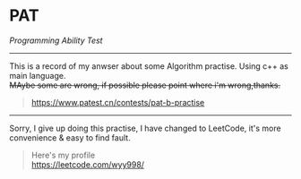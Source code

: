 # PAT
*Programming Ability Test*
***
This is a record of my anwser about some Algorithm practise.
Using c++ as main language.  
~~MAybe some are wrong, if possible please point where i'm wrong,thanks.~~
> https://www.patest.cn/contests/pat-b-practise

***
Sorry, I give up doing this practise, I have changed to LeetCode, it's more convenience & easy to find fault.
> Here's my profile  
https://leetcode.com/wyy998/
